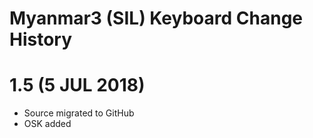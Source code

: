 Myanmar3 (SIL) Keyboard Change History
=======================

# 1.5 (5 JUL 2018)

* Source migrated to GitHub
* OSK added
